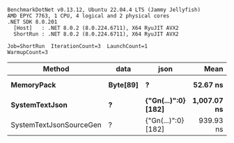 ```

BenchmarkDotNet v0.13.12, Ubuntu 22.04.4 LTS (Jammy Jellyfish)
AMD EPYC 7763, 1 CPU, 4 logical and 2 physical cores
.NET SDK 8.0.201
  [Host]   : .NET 8.0.2 (8.0.224.6711), X64 RyuJIT AVX2
  ShortRun : .NET 8.0.2 (8.0.224.6711), X64 RyuJIT AVX2

Job=ShortRun  IterationCount=3  LaunchCount=1  
WarmupCount=3  

```
| Method                  | data     | json                | Mean        | Error      | StdDev    | Min       | Max         | Gen0   | Allocated |
|------------------------ |--------- |-------------------- |------------:|-----------:|----------:|----------:|------------:|-------:|----------:|
| **MemoryPack**              | **Byte[89]** | **?**                   |    **52.67 ns** |   **1.586 ns** |  **0.087 ns** |  **52.57 ns** |    **52.73 ns** | **0.0012** |     **104 B** |
| **SystemTextJson**          | **?**        | **{&quot;Gn(...)&quot;:0} [182]** | **1,007.07 ns** | **808.058 ns** | **44.292 ns** | **980.25 ns** | **1,058.19 ns** |      **-** |     **104 B** |
| SystemTextJsonSourceGen | ?        | {&quot;Gn(...)&quot;:0} [182] |   939.93 ns |  23.548 ns |  1.291 ns | 938.45 ns |   940.82 ns |      - |     104 B |
